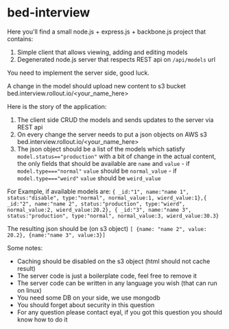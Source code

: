 # bed-interview

Here you'll find a small node.js + express.js + backbone.js project that contains:

1. Simple client that allows viewing, adding and editing models 
2. Degenerated node.js server that respects REST api on `/api/models` url

You need to implement the server side, good luck.

A change in the model should upload new content to s3 bucket bed.interview.rollout.io/&lt;your_name_here&gt;


Here is the story of the application:
  1. The client side CRUD the models and sends updates to the server via REST api
  2. On every change the server needs to put a json objects on AWS s3 bed.interview.rollout.io/&lt;your_name_here&gt;
  3. The json object should be a list of the models which satisfy `model.status=="production"` with a bit of change in the actual content, the only fields that should be available are `name` and `value`
    - if `model.type==="normal"` `value` should be `normal_value`
    - if `model.type==="weird"` `value` should be `weird_value`

For Example, if available models are:
  `{ _id:"1", name:"name 1", status:"disable", type:"normal", normal_value:1, wierd_value:1},{ _id:"2", name:"name 2", status:"production", type:"wierd", normal_value:2, wierd_value:20.2}, { _id:"3", name:"name 3", status:"production", type:"normal", normal_value:3, wierd_value:30.3}`

The resulting json should be (on s3 object) 
`[ {name: "name 2", value: 20.2}, {name:"name 3", value:3}]`

Some notes: 
  - Caching should be disabled on the s3 object (html should not cache result) 
  - The server code is just a boilerplate code, feel free to remove it
  - The server code can be written in any language you wish (that can run on linux) 
  - You need some DB on your side, we use mongodb
  - You should forget about security in this question 
  - For any question please contact eyal, if you got this question you should know how to do it
